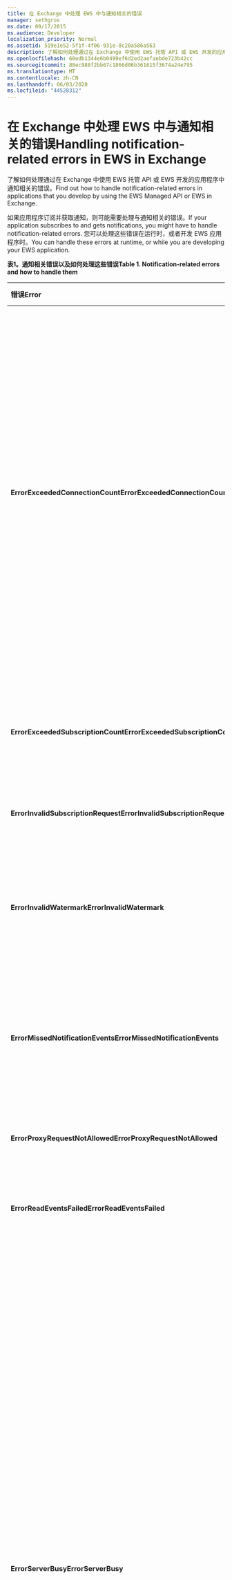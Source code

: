 ```yaml
---
title: 在 Exchange 中处理 EWS 中与通知相关的错误
manager: sethgros
ms.date: 09/17/2015
ms.audience: Developer
localization_priority: Normal
ms.assetid: 519e1e52-5f1f-4f06-931e-8c20a586a563
description: 了解如何处理通过在 Exchange 中使用 EWS 托管 API 或 EWS 开发的应用程序中通知相关的错误。
ms.openlocfilehash: 60edb1344e6b0499ef6d2ed2aefaebde723b42cc
ms.sourcegitcommit: 88ec988f2bb67c1866d06b361615f3674a24e795
ms.translationtype: MT
ms.contentlocale: zh-CN
ms.lasthandoff: 06/03/2020
ms.locfileid: "44528312"
---
```

# <a name="handling-notification-related-errors-in-ews-in-exchange"></a><span data-ttu-id="26cb1-103">在 Exchange 中处理 EWS 中与通知相关的错误</span><span class="sxs-lookup"><span data-stu-id="26cb1-103">Handling notification-related errors in EWS in Exchange</span></span>

<span data-ttu-id="26cb1-104">了解如何处理通过在 Exchange 中使用 EWS 托管 API 或 EWS 开发的应用程序中通知相关的错误。</span><span class="sxs-lookup"><span data-stu-id="26cb1-104">Find out how to handle notification-related errors in applications that you develop by using the EWS Managed API or EWS in Exchange.</span></span>

<span data-ttu-id="26cb1-105">如果应用程序订阅并获取通知，则可能需要处理与通知相关的错误。</span><span class="sxs-lookup"><span data-stu-id="26cb1-105">If your application subscribes to and gets notifications, you might have to handle notification-related errors.</span></span> <span data-ttu-id="26cb1-106">您可以处理这些错误在运行时，或者开发 EWS 应用程序时。</span><span class="sxs-lookup"><span data-stu-id="26cb1-106">You can handle these errors at runtime, or while you are developing your EWS application.</span></span>

<span data-ttu-id="26cb1-107">**表1。通知相关错误以及如何处理这些错误**</span><span class="sxs-lookup"><span data-stu-id="26cb1-107">**Table 1. Notification-related errors and how to handle them**</span></span>

|<span data-ttu-id="26cb1-108">错误</span><span class="sxs-lookup"><span data-stu-id="26cb1-108">Error</span></span>|<span data-ttu-id="26cb1-109">当您尝试 .。。</span><span class="sxs-lookup"><span data-stu-id="26cb1-109">Occurs when you try to…</span></span>|<span data-ttu-id="26cb1-110">处理它的...</span><span class="sxs-lookup"><span data-stu-id="26cb1-110">Handle it by…</span></span>|
|:-----|:-----|:-----|
|<span data-ttu-id="26cb1-111">**ErrorExceededConnectionCount**</span><span class="sxs-lookup"><span data-stu-id="26cb1-111">**ErrorExceededConnectionCount**</span></span> |<span data-ttu-id="26cb1-112">打开一个连接，以便在帐户达到其开放流连接的连接限制时获取事件。</span><span class="sxs-lookup"><span data-stu-id="26cb1-112">Open a connection to get events when the account reached its connection limit of open streaming connections.</span></span> | <ul><li><span data-ttu-id="26cb1-113">使用[模拟](https://technet.microsoft.com/library/dd776119%28v=exchg.150%29.aspx)[打开连接](how-to-maintain-affinity-between-group-of-subscriptions-and-mailbox-server.md#bk_throttling)。</span><span class="sxs-lookup"><span data-stu-id="26cb1-113">Using [impersonation](https://technet.microsoft.com/library/dd776119%28v=exchg.150%29.aspx) to [open connections](how-to-maintain-affinity-between-group-of-subscriptions-and-mailbox-server.md#bk_throttling).</span></span></li><li><span data-ttu-id="26cb1-114">使用较少的连接获取事件。</span><span class="sxs-lookup"><span data-stu-id="26cb1-114">Using fewer connections to get events.</span></span> <span data-ttu-id="26cb1-115">[使用相关性](how-to-maintain-affinity-between-group-of-subscriptions-and-mailbox-server.md)将每个连接中的订阅数最大化，并将[最多为200个订阅 id 放在同一组中](how-to-maintain-affinity-between-group-of-subscriptions-and-mailbox-server.md#bk_howdoimaintain)。</span><span class="sxs-lookup"><span data-stu-id="26cb1-115">Maximize the number of subscriptions in each connection by [using affinity](how-to-maintain-affinity-between-group-of-subscriptions-and-mailbox-server.md) and [placing a maximum of 200 subscription IDs in the same group](how-to-maintain-affinity-between-group-of-subscriptions-and-mailbox-server.md#bk_howdoimaintain).</span></span> <span data-ttu-id="26cb1-116">然后，可以使用相同的连接来检索整个组的事件，从而减少所需的连接数。</span><span class="sxs-lookup"><span data-stu-id="26cb1-116">You can then use the same connection to retrieve events for the entire group, reducing the number of connections required.</span></span></li><li>  <span data-ttu-id="26cb1-117">更改 Exchange 本地的 web.config 文件中 HangingConnectionLimit 的值，以覆盖三个打开的连接的默认值。</span><span class="sxs-lookup"><span data-stu-id="26cb1-117">Changing the value of the HangingConnectionLimit in the web.config file for Exchange on-premises to override the default value of three open connections.</span></span> <span data-ttu-id="26cb1-118">Exchange Online 的默认 HangingConnectionLimit 为10，不可配置。</span><span class="sxs-lookup"><span data-stu-id="26cb1-118">Exchange Online has a default HangingConnectionLimit of 10, which is not configurable.</span></span></li></ul> |
|<span data-ttu-id="26cb1-119">**ErrorExceededSubscriptionCount**</span><span class="sxs-lookup"><span data-stu-id="26cb1-119">**ErrorExceededSubscriptionCount**</span></span> |<span data-ttu-id="26cb1-120">创建的订阅过多。</span><span class="sxs-lookup"><span data-stu-id="26cb1-120">Create too many subscriptions.</span></span> <span data-ttu-id="26cb1-121">[EwsMaxSubscriptions](https://msdn.microsoft.com/library/microsoft.exchange.data.directory.systemconfiguration.throttlingpolicy.ewsmaxsubscriptions%28v=exchg.150%29.aspx)限制策略参数确定帐户可以创建的最大订阅数。</span><span class="sxs-lookup"><span data-stu-id="26cb1-121">The [EwsMaxSubscriptions](https://msdn.microsoft.com/library/microsoft.exchange.data.directory.systemconfiguration.throttlingpolicy.ewsmaxsubscriptions%28v=exchg.150%29.aspx) throttling policy parameter determines the maximum number of subscriptions that an account can create.</span></span> | <ul><li><span data-ttu-id="26cb1-122">使用[模拟](https://technet.microsoft.com/library/dd776119%28v=exchg.150%29.aspx)[创建订阅](how-to-maintain-affinity-between-group-of-subscriptions-and-mailbox-server.md#bk_throttling)。</span><span class="sxs-lookup"><span data-stu-id="26cb1-122">Using [impersonation](https://technet.microsoft.com/library/dd776119%28v=exchg.150%29.aspx) to [create subscriptions](how-to-maintain-affinity-between-group-of-subscriptions-and-mailbox-server.md#bk_throttling).</span></span></li><li><span data-ttu-id="26cb1-123">减少订阅的数量。</span><span class="sxs-lookup"><span data-stu-id="26cb1-123">Reducing the number of subscriptions.</span></span></li></ul> |
|<span data-ttu-id="26cb1-124">**ErrorInvalidSubscriptionRequest**</span><span class="sxs-lookup"><span data-stu-id="26cb1-124">**ErrorInvalidSubscriptionRequest**</span></span> |<span data-ttu-id="26cb1-125">通过单个请求为多个邮箱或多个文件夹创建订阅。</span><span class="sxs-lookup"><span data-stu-id="26cb1-125">Create subscriptions for multiple mailboxes or multiple folders from a single request.</span></span>  |<span data-ttu-id="26cb1-126">在单个请求中为单个公用文件夹或单个邮箱创建订阅。</span><span class="sxs-lookup"><span data-stu-id="26cb1-126">Creating a subscription for a single public folder or a single mailbox in a single request.</span></span>|
|<span data-ttu-id="26cb1-127">**ErrorInvalidWatermark**</span><span class="sxs-lookup"><span data-stu-id="26cb1-127">**ErrorInvalidWatermark**</span></span> |<span data-ttu-id="26cb1-128">使用无效的水印获取事件。</span><span class="sxs-lookup"><span data-stu-id="26cb1-128">Get events by using an invalid watermark.</span></span>| <ul><li><span data-ttu-id="26cb1-129">检查在之前的响应中返回的订阅 ID。</span><span class="sxs-lookup"><span data-stu-id="26cb1-129">Checking the subscription ID returned in a previous response.</span></span></li><li><span data-ttu-id="26cb1-130">确保您正在为正确的**ExchangeService**对象发送订阅 ID。</span><span class="sxs-lookup"><span data-stu-id="26cb1-130">Ensuring that you're sending the subscription ID for the correct **ExchangeService** object.</span></span></li><li><span data-ttu-id="26cb1-131">[创建新的订阅](handling-notification-related-errors-in-ews-in-exchange.md#bk_recover)。</span><span class="sxs-lookup"><span data-stu-id="26cb1-131">[Creating a new subscription](handling-notification-related-errors-in-ews-in-exchange.md#bk_recover).</span></span></li></ul> |
|<span data-ttu-id="26cb1-132">**ErrorMissedNotificationEvents**</span><span class="sxs-lookup"><span data-stu-id="26cb1-132">**ErrorMissedNotificationEvents**</span></span> |<span data-ttu-id="26cb1-133">在缺少一些以前的事件时获取事件。</span><span class="sxs-lookup"><span data-stu-id="26cb1-133">Get events when some previous events were missed.</span></span>   |<span data-ttu-id="26cb1-134">将扩展文件夹属性与**PR_LOCAL_COMMIT_TIME_MAX** （0x670a）和**PR_DELETED_COUNT_TOTAL** （0x670b）进行比较，以确定丢失了哪些更改，并[创建新的订阅](handling-notification-related-errors-in-ews-in-exchange.md#bk_recover)。</span><span class="sxs-lookup"><span data-stu-id="26cb1-134">Comparing the extended folder properties **PR_LOCAL_COMMIT_TIME_MAX** (0x670a) and **PR_DELETED_COUNT_TOTAL** (0x670b) to determine what changes were missed, and [creating a new subscription](handling-notification-related-errors-in-ews-in-exchange.md#bk_recover).</span></span>  |
|<span data-ttu-id="26cb1-135">**ErrorProxyRequestNotAllowed**</span><span class="sxs-lookup"><span data-stu-id="26cb1-135">**ErrorProxyRequestNotAllowed**</span></span> |<span data-ttu-id="26cb1-136">在邮箱已移动到其他网站的批处理请求中订阅用户的事件。</span><span class="sxs-lookup"><span data-stu-id="26cb1-136">Subscribe to events for a user in a batched request whose mailbox has moved to another site.</span></span>   |<span data-ttu-id="26cb1-137">使用[自动发现](autodiscover-for-exchange.md)重新发现 ExternalEwsUrl 或 EwsPartnerUrl，并创建新的订阅。</span><span class="sxs-lookup"><span data-stu-id="26cb1-137">Using [Autodiscover](autodiscover-for-exchange.md) to rediscover the ExternalEwsUrl or EwsPartnerUrl, and creating a new subscription.</span></span>  |
|<span data-ttu-id="26cb1-138">**ErrorReadEventsFailed**</span><span class="sxs-lookup"><span data-stu-id="26cb1-138">**ErrorReadEventsFailed**</span></span> |<span data-ttu-id="26cb1-139">从无法找到的订阅中获取事件。</span><span class="sxs-lookup"><span data-stu-id="26cb1-139">Get events from a subscription that cannot be found.</span></span>  |<span data-ttu-id="26cb1-140">使用[自动发现](autodiscover-for-exchange.md)重新发现 ExternalEwsUrl 或 EwsPartnerUrl，并创建新的订阅。</span><span class="sxs-lookup"><span data-stu-id="26cb1-140">Using [Autodiscover](autodiscover-for-exchange.md) to rediscover the ExternalEwsUrl or EwsPartnerUrl, and creating a new subscription.</span></span>  |
|<span data-ttu-id="26cb1-141">**ErrorServerBusy**</span><span class="sxs-lookup"><span data-stu-id="26cb1-141">**ErrorServerBusy**</span></span> | <span data-ttu-id="26cb1-142">超过[限制](ews-throttling-in-exchange.md#throttling-considerations-for-ews-notification-applications)限制。</span><span class="sxs-lookup"><span data-stu-id="26cb1-142">Exceed [throttling](ews-throttling-in-exchange.md#throttling-considerations-for-ews-notification-applications) limits.</span></span> <span data-ttu-id="26cb1-143">请注意以下相关限制：</span><span class="sxs-lookup"><span data-stu-id="26cb1-143">Be aware of the following regarding throttling:</span></span><ul><li><span data-ttu-id="26cb1-144">[EwsMaxSubscriptions](https://msdn.microsoft.com/library/microsoft.exchange.data.directory.systemconfiguration.throttlingpolicy.ewsmaxsubscriptions%28v=exchg.150%29.aspx)限制限制标识可一次活动的最大推送、请求或流式通知订阅数。</span><span class="sxs-lookup"><span data-stu-id="26cb1-144">The [EwsMaxSubscriptions](https://msdn.microsoft.com/library/microsoft.exchange.data.directory.systemconfiguration.throttlingpolicy.ewsmaxsubscriptions%28v=exchg.150%29.aspx) throttling limit identifies the maximum number of push, pull, or streaming notification subscriptions that can be active at one time.</span></span> <span data-ttu-id="26cb1-145">这是邮箱订阅的值，而不是邮箱订阅中的单个文件夹订阅的数量。</span><span class="sxs-lookup"><span data-stu-id="26cb1-145">This is the value of mailbox subscriptions, not the number of individual folder subscriptions in a mailbox subscription.</span></span> <span data-ttu-id="26cb1-146">从服务邮箱版本14.16.0135 和14.15.0057.000 中开始，Exchange Online 或 Exchange Online 作为 Office 365 的一部分托管的邮箱最长可包含20个订阅，而目标 Exchange 2013 本地邮箱最长可有5000个订阅。</span><span class="sxs-lookup"><span data-stu-id="26cb1-146">Starting with service mailbox versions 14.16.0135 and 14.15.0057.000, a mailbox hosted by Exchange Online or Exchange Online as part of Office 365 can have up to 20 subscriptions, and a target Exchange 2013 on-premises mailbox can have up to 5000 subscriptions.</span></span></li><li><span data-ttu-id="26cb1-147">[限制](https://msdn.microsoft.com/library/microsoft.exchange.data.directory.systemconfiguration.throttlingpolicy.ewsmaxconcurrency%28v=exchg.150%29.aspx)限制限制标识非流式连接的活动请求的最大数量，其默认值为27。</span><span class="sxs-lookup"><span data-stu-id="26cb1-147">The [EwsMaxConcurrency](https://msdn.microsoft.com/library/microsoft.exchange.data.directory.systemconfiguration.throttlingpolicy.ewsmaxconcurrency%28v=exchg.150%29.aspx) throttling limit identifies the maximum number of active requests for non-streaming connections and has a default value of 27.</span></span></li><li><span data-ttu-id="26cb1-148">打开的流式连接的默认限制为10个。</span><span class="sxs-lookup"><span data-stu-id="26cb1-148">The default limit for open streaming connections is ten.</span></span></li></ul> |<ul><li><span data-ttu-id="26cb1-149">[考虑与通知相关的限制策略的含义](ews-throttling-in-exchange.md#throttling-considerations-for-ews-notification-applications)，并限制活动订阅和活动连接数，使应用程序不会受到限制。</span><span class="sxs-lookup"><span data-stu-id="26cb1-149">[Considering the implications of the notification-related throttling policies](ews-throttling-in-exchange.md#throttling-considerations-for-ews-notification-applications) and limiting the number of active subscriptions and active connections so that the application is not throttled.</span></span></li><li><span data-ttu-id="26cb1-150">使用较少的连接获取事件。</span><span class="sxs-lookup"><span data-stu-id="26cb1-150">Using fewer connections to get events.</span></span> <span data-ttu-id="26cb1-151">[将最多200个订阅 id 放在同一组中](how-to-maintain-affinity-between-group-of-subscriptions-and-mailbox-server.md)，以最大限度地提高每个连接中的订阅数。</span><span class="sxs-lookup"><span data-stu-id="26cb1-151">Maximize the number of subscriptions in each connection by [placing a maximum of 200 subscription IDs in the same group](how-to-maintain-affinity-between-group-of-subscriptions-and-mailbox-server.md).</span></span> <span data-ttu-id="26cb1-152">然后，可以使用相同的连接来检索整个组的事件，从而减少所需的连接数。</span><span class="sxs-lookup"><span data-stu-id="26cb1-152">You can then use the same connection to retrieve events for the entire group, reducing the number of connections required.</span></span></li><li><span data-ttu-id="26cb1-153">在 web.config 文件中更改 HangingConnectionLimit 的值，以替代10个打开的流式连接的默认值。</span><span class="sxs-lookup"><span data-stu-id="26cb1-153">Changing the value of the HangingConnectionLimit in the web.config file to override the default value of ten open streaming connections.</span></span></li></ul>|
|<span data-ttu-id="26cb1-154">**ErrorSubscriptionNotFound**</span><span class="sxs-lookup"><span data-stu-id="26cb1-154">**ErrorSubscriptionNotFound**</span></span> |<span data-ttu-id="26cb1-155">获取找不到的订阅的事件。</span><span class="sxs-lookup"><span data-stu-id="26cb1-155">Get events for a subscription that cannot be found.</span></span> <span data-ttu-id="26cb1-156">订阅可能已过期，EWS 进程可能已重新启动，或者传入了无效的订阅。</span><span class="sxs-lookup"><span data-stu-id="26cb1-156">The subscription might have expired, the EWS process might have been restarted, or an invalid subscription was passed in.</span></span> | <ul><li><span data-ttu-id="26cb1-157">验证您使用的订阅 ID 与以前的响应中返回的订阅 ID 相同。</span><span class="sxs-lookup"><span data-stu-id="26cb1-157">Verifying that you're using the same subscription ID that was returned in a previous response.</span></span></li><li><span data-ttu-id="26cb1-158">确保您正在为正确的**ExchangeService**对象发送订阅 ID。</span><span class="sxs-lookup"><span data-stu-id="26cb1-158">Ensuring that you're sending the subscription ID for the correct **ExchangeService** object.</span></span></li><li> <span data-ttu-id="26cb1-159">[创建新的订阅](handling-notification-related-errors-in-ews-in-exchange.md#bk_recover)。</span><span class="sxs-lookup"><span data-stu-id="26cb1-159">[Creating a new subscription](handling-notification-related-errors-in-ews-in-exchange.md#bk_recover).</span></span></li></ul> |
|<span data-ttu-id="26cb1-160">**[ServiceLocalException](https://msdn.microsoft.com/library/microsoft.exchange.webservices.data.serviceresponseexception%28v=exchg.80%29.aspx)**</span><span class="sxs-lookup"><span data-stu-id="26cb1-160">**[ServiceLocalException](https://msdn.microsoft.com/library/microsoft.exchange.webservices.data.serviceresponseexception%28v=exchg.80%29.aspx)**</span></span> |<span data-ttu-id="26cb1-161">在另一个文件夹上打开订阅连接时，将订阅添加到新文件夹。</span><span class="sxs-lookup"><span data-stu-id="26cb1-161">Add a subscription to a new folder while a subscription connection is open on another folder.</span></span>  |<span data-ttu-id="26cb1-162">将订阅更改为订阅邮箱中的所有文件夹，而不是特定文件夹。</span><span class="sxs-lookup"><span data-stu-id="26cb1-162">Changing your subscription to subscribe to all folders in the mailbox, instead of a specific folder.</span></span>  |
|<span data-ttu-id="26cb1-163">**[ServiceResponseException](https://msdn.microsoft.com/library/microsoft.exchange.webservices.data.serviceresponseexception%28v=exchg.80%29.aspx)**</span><span class="sxs-lookup"><span data-stu-id="26cb1-163">**[ServiceResponseException](https://msdn.microsoft.com/library/microsoft.exchange.webservices.data.serviceresponseexception%28v=exchg.80%29.aspx)**</span></span> |<span data-ttu-id="26cb1-164">获取无法位于 Exchange 存储中的订阅的事件。</span><span class="sxs-lookup"><span data-stu-id="26cb1-164">Get events for a subscription that cannot be located in the Exchange store.</span></span>  | <ul><li><span data-ttu-id="26cb1-165">验证您使用的订阅 ID 与以前的响应中返回的订阅 ID 相同。</span><span class="sxs-lookup"><span data-stu-id="26cb1-165">Verifying that you're using the same subscription ID that was returned in a previous response.</span></span></li><li><span data-ttu-id="26cb1-166">确保您正在为正确的**ExchangeService**对象发送订阅 ID。</span><span class="sxs-lookup"><span data-stu-id="26cb1-166">Ensuring that you're sending the subscription ID for the correct **ExchangeService** object.</span></span></li></ul> |

## <a name="recovering-from-lost-subscriptions"></a><span data-ttu-id="26cb1-167">从丢失的订阅恢复</span><span class="sxs-lookup"><span data-stu-id="26cb1-167">Recovering from lost subscriptions</span></span>
<span data-ttu-id="26cb1-168"><a name="bk_recover"> </a></span><span class="sxs-lookup"><span data-stu-id="26cb1-168"><a name="bk_recover"> </a></span></span>

<span data-ttu-id="26cb1-169">当订阅丢失或无法再访问时，最好创建一个新的订阅，而不在新订阅中包含旧的水印。</span><span class="sxs-lookup"><span data-stu-id="26cb1-169">When a subscription is lost, or is no longer accessible, it is best to create a new subscription and not include the old watermark in the new subscription.</span></span> <span data-ttu-id="26cb1-170">使用旧水印的 Resubscribing 会导致对事件进行线性扫描，这会导致成本高昂。</span><span class="sxs-lookup"><span data-stu-id="26cb1-170">Resubscribing with the old watermark causes a linear scan for events, which is costly.</span></span> <span data-ttu-id="26cb1-171">而是创建一个新的订阅，并比较文件夹属性以查找在丢失的订阅和新订阅之间发生的内容更改。</span><span class="sxs-lookup"><span data-stu-id="26cb1-171">Instead, create a new subscription and compare folder properties to look for content changes that occurred between the lost subscription and the new subscription.</span></span> <span data-ttu-id="26cb1-172">我们建议您检查的扩展文件夹属性**PR_LOCAL_COMMIT_TIME_MAX** （0x670a0040）和**PR_DELETED_COUNT_TOTAL** （0x670b0003）。</span><span class="sxs-lookup"><span data-stu-id="26cb1-172">The extended folder properties that we recommend that you check are **PR_LOCAL_COMMIT_TIME_MAX** (0x670a0040) and **PR_DELETED_COUNT_TOTAL** (0x670b0003).</span></span> <span data-ttu-id="26cb1-173">您可以通过[创建扩展属性定义](properties-and-extended-properties-in-ews-in-exchange.md)来执行此操作。</span><span class="sxs-lookup"><span data-stu-id="26cb1-173">You can do this by [creating an extended property definition](properties-and-extended-properties-in-ews-in-exchange.md).</span></span>

## <a name="see-also"></a><span data-ttu-id="26cb1-174">另请参阅</span><span class="sxs-lookup"><span data-stu-id="26cb1-174">See also</span></span>

- [<span data-ttu-id="26cb1-175">Notification subscriptions, mailbox events, and EWS in Exchange</span><span class="sxs-lookup"><span data-stu-id="26cb1-175">Notification subscriptions, mailbox events, and EWS in Exchange</span></span>](notification-subscriptions-mailbox-events-and-ews-in-exchange.md)
- [<span data-ttu-id="26cb1-176">在 Exchange 中使用 EWS 流式处理有关邮箱事件的通知</span><span class="sxs-lookup"><span data-stu-id="26cb1-176">Stream notifications about mailbox events by using EWS in Exchange</span></span>](how-to-stream-notifications-about-mailbox-events-by-using-ews-in-exchange.md)
- [<span data-ttu-id="26cb1-177">使用 Exchange 中的 EWS 获取有关邮箱事件的通知</span><span class="sxs-lookup"><span data-stu-id="26cb1-177">Pull notifications about mailbox events by using EWS in Exchange</span></span>](how-to-pull-notifications-about-mailbox-events-by-using-ews-in-exchange.md)
- [<span data-ttu-id="26cb1-178">维护 Exchange 中的一组订阅和邮箱服务器之间的相关性</span><span class="sxs-lookup"><span data-stu-id="26cb1-178">Maintain affinity between a group of subscriptions and the Mailbox server in Exchange</span></span>](how-to-maintain-affinity-between-group-of-subscriptions-and-mailbox-server.md)



